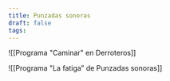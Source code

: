 ```yaml
---
title: Punzadas sonoras
draft: false
tags:
---
```

![[Programa "Caminar" en Derroteros]]

![[Programa "La fatiga” de Punzadas sonoras]]